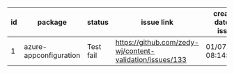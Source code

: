 
| id | package | status | issue link | created date of issue | update date of issue | run date of pipeline |
|----|---------|--------|------------|-----------------------|----------------------| ---------------------|
| 1 | azure-appconfiguration | Test fail | https://github.com/zedy-wj/content-validation/issues/133 | 01/07/2025 08:14:34 | 01/15/2025 08:46:54 | 1/16/2025 2:20:09 PM |